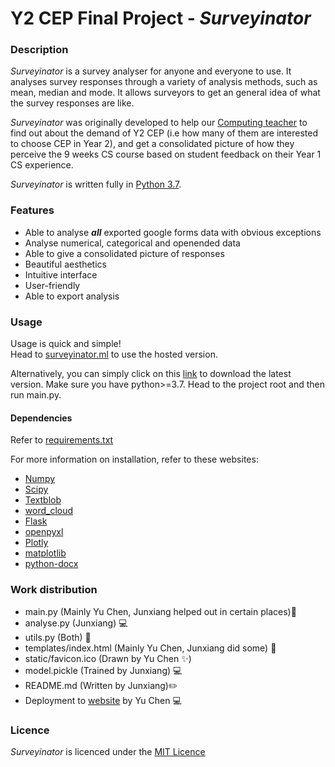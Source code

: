 # Y2 CEP Final Project - _Surveyinator_
### Description
_Surveyinator_ is a survey analyser for anyone and everyone to use. 
It analyses survey responses through a variety of analysis methods,
such as mean, median and mode. It allows surveyors to get an general idea of what
the survey responses are like.

_Surveyinator_ was originally developed to help our [Computing teacher](https://github.com/lorrainewang)
to find out about the demand of Y2 CEP (i.e how many of them are 
interested to choose CEP in Year 2), and get a consolidated 
picture of how they perceive the 9 weeks CS course based on student 
feedback on their Year 1 CS experience.

_Surveyinator_ is written fully in [Python 3.7](https://python.org).

### Features
+ Able to analyse **_all_** exported google forms data with obvious exceptions
+ Analyse numerical, categorical and openended data
+ Able to give a consolidated picture of responses
+ Beautiful aesthetics
+ Intuitive interface
+ User-friendly
+ Able to export analysis

### Usage
Usage is quick and simple!  
Head to [surveyinator.ml](surveyinator.ml) to use the hosted version.

Alternatively, you can simply click on this [link](https://google.com) to download the latest version. 
Make sure you have python>=3.7. Head to the project root and then run main.py.
 
#### Dependencies
Refer to [requirements.txt](requirements.txt)

For more information on installation, refer to these websites:
+ [Numpy](https://www.numpy.org/#getting-started)
+ [Scipy](https://scipy.org/install.html)
+ [Textblob](https://textblob.readthedocs.io/en/dev/#get-it-now)
+ [word_cloud](https://github.com/amueller/word_cloud#installation)
+ [Flask](https://flask.palletsprojects.com/en/1.1.x/installation/)
+ [openpyxl](https://openpyxl.readthedocs.io/en/stable/#installation)
+ [Plotly](https://plot.ly/python/getting-started/#installation)
+ [matplotlib](https://matplotlib.org/users/installing.html)
+ [python-docx](https://python-docx.readthedocs.io/en/latest/user/install.html)

### Work distribution
- main.py (Mainly Yu Chen, Junxiang helped out in certain places):page_with_curl:
- analyse.py (Junxiang) :computer:
- utils.py (Both) :wrench:
- templates/index.html (Mainly Yu Chen, Junxiang did some) :page_with_curl:
- static/favicon.ico (Drawn by Yu Chen :sparkles:)
- model.pickle (Trained by Junxiang) :computer:
- README.md (Written by Junxiang):pencil2:
- Deployment to [website](https://surveyinator.ml) by Yu Chen :computer:
### Licence
_Surveyinator_ is licenced under the [MIT Licence](LICENCE.txt)

